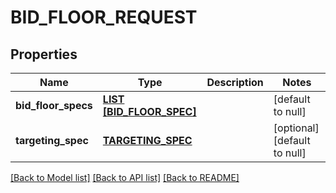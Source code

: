 # BID_FLOOR_REQUEST

## Properties
Name | Type | Description | Notes
------------ | ------------- | ------------- | -------------
**bid_floor_specs** | [**LIST [BID_FLOOR_SPEC]**](BidFloorSpec.md) |  | [default to null]
**targeting_spec** | [**TARGETING_SPEC**](TargetingSpec.md) |  | [optional] [default to null]

[[Back to Model list]](../README.md#documentation-for-models) [[Back to API list]](../README.md#documentation-for-api-endpoints) [[Back to README]](../README.md)


